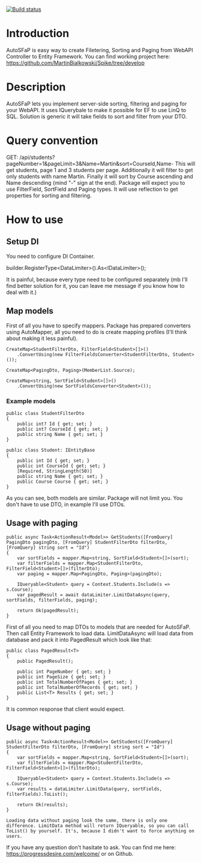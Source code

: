 [![Build status](https://embeprojects.visualstudio.com/PublicShowProject/_apis/build/status/AutoSFaP)](https://embeprojects.visualstudio.com/PublicShowProject/_build/latest?definitionId=6)

# Introduction 
AutoSFaP is easy way to create Filetering, Sorting and Paging from WebAPI Controller to Entity Framework. 
You can find working project here: https://github.com/MartinBialkowski/Spike/tree/develop

# Description
AutoSFaP lets you implement server-side sorting, filtering and paging for your WebAPI. It uses IQuerybale to make it possible for EF to use LinQ to SQL. Solution is generic it will take fields to sort and filter from your DTO.

# Query convention
GET: /api/students?pageNumber=1&pageLimit=3&Name=Martin&sort=CourseId,Name-
This will get students, page 1 and 3 students per page. Additionally it will filter to get only students with name Martin. Finally it will sort by Course ascending and Name descending (mind "-" sign at the end).
Package will expect you to use FilterField<T>, SortField<T> and Paging types. It will use reflection to get properties for sorting and filtering.

# How to use
## Setup DI
You need to configure DI Container.

builder.RegisterType<DataLimiter<Student>>().As<IDataLimiter<Student>>();

It is painful, because every type need to be configured separately (mb I'll find better solution for it, you can leave me message if you know how to deal with it.)

## Map models
First of all you have to specify mappers. Package has prepared converters using AutoMapper, all you need to do is create mapping profiles (I'll think about making it less painful).

```
CreateMap<StudentFilterDto, FilterField<Student>[]>()
    .ConvertUsing(new FilterFieldsConverter<StudentFilterDto, Student>());

CreateMap<PagingDto, Paging>(MemberList.Source);

CreateMap<string, SortField<Student>[]>()
    .ConvertUsing(new SortFieldsConverter<Student>());
```
### Example models
```
public class StudentFilterDto
{
    public int? Id { get; set; }
    public int? CourseId { get; set; }
    public string Name { get; set; }
}
```
```
public class Student: IEntityBase
{
    public int Id { get; set; }
    public int CourseId { get; set; }
    [Required, StringLength(50)]
    public string Name { get; set; }
    public Course Course { get; set; }
}
```
As you can see, both models are similar. Package will not limit you. You don't have to use DTO, in example I'll use DTOs.

## Usage with paging
```
public async Task<ActionResult<Model>> GetStudents([FromQuery] PagingDto pagingDto, [FromQuery] StudentFilterDto filterDto, [FromQuery] string sort = "Id")
{
    var sortFields = mapper.Map<string, SortField<Student>[]>(sort);
    var filterFields = mapper.Map<StudentFilterDto, FilterField<Student>[]>(filterDto);
	var paging = mapper.Map<PagingDto, Paging>(pagingDto);

	IQueryable<Student> query = Context.Students.Include(s => s.Course);
	var pagedResult = await dataLimiter.LimitDataAsync(query, sortFields, filterFields, paging);

	return Ok(pagedResult);
}
```

First of all you need to map DTOs to models that are needed for AutoSFaP. Then call Entity Framework to load data. LimitDataAsync will load data from database and pack it into PagedResult<T> which look like that:

```
public class PagedResult<T>
{
    public PagedResult();

    public int PageNumber { get; set; }
    public int PageSize { get; set; }
    public int TotalNumberOfPages { get; set; }
    public int TotalNumberOfRecords { get; set; }
    public List<T> Results { get; set; }
}
```
It is common response that client would expect.

## Usage without paging
```
public async Task<ActionResult<Model>> GetStudents([FromQuery] StudentFilterDto filterDto, [FromQuery] string sort = "Id")
{
    var sortFields = mapper.Map<string, SortField<Student>[]>(sort);
    var filterFields = mapper.Map<StudentFilterDto, FilterField<Student>[]>(filterDto);

	IQueryable<Student> query = Context.Students.Include(s => s.Course);
	var results = dataLimiter.LimitData(query, sortFields, filterFields).ToList();

	return Ok(results);
}

Loading data without paging look the same, there is only one difference. LimitData method will return IQueryable, so you can call ToList() by yourself. It's, because I didn't want to force anything on users.
```

If you have any question don't hasitate to ask. You can find me here: https://progressdesire.com/welcome/ or on Github.